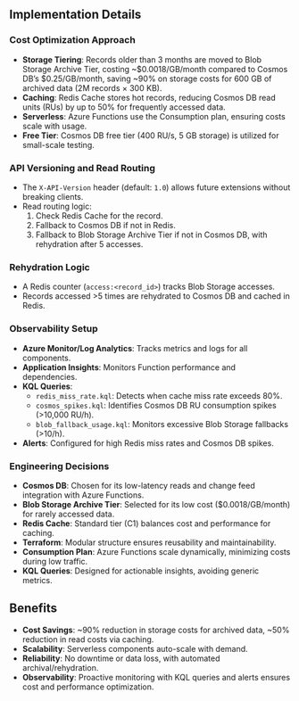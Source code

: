
## Implementation Details

### Cost Optimization Approach
- **Storage Tiering**: Records older than 3 months are moved to Blob Storage Archive Tier, costing ~$0.0018/GB/month compared to Cosmos DB’s $0.25/GB/month, saving ~90% on storage costs for 600 GB of archived data (2M records × 300 KB).[](https://spot.io/resources/azure-pricing/azure-database-pricing-examples-and-5-ways-to-reduce-your-costs/)[](https://www.cloudoptimo.com/blog/azure-cloud-pricing-explained-a-complete-guide-to-cost-estimation-and-optimization/)
- **Caching**: Redis Cache stores hot records, reducing Cosmos DB read units (RUs) by up to 50% for frequently accessed data.
- **Serverless**: Azure Functions use the Consumption plan, ensuring costs scale with usage.[](https://learn.microsoft.com/en-us/azure/architecture/web-apps/serverless/architectures/web-app)
- **Free Tier**: Cosmos DB free tier (400 RU/s, 5 GB storage) is utilized for small-scale testing.[](https://azure.microsoft.com/en-us/pricing/details/cosmos-db/autoscale-provisioned/)

### API Versioning and Read Routing
- The `X-API-Version` header (default: `1.0`) allows future extensions without breaking clients.
- Read routing logic:
  1. Check Redis Cache for the record.
  2. Fallback to Cosmos DB if not in Redis.
  3. Fallback to Blob Storage Archive Tier if not in Cosmos DB, with rehydration after 5 accesses.

### Rehydration Logic
- A Redis counter (`access:<record_id>`) tracks Blob Storage accesses.
- Records accessed >5 times are rehydrated to Cosmos DB and cached in Redis.

### Observability Setup
- **Azure Monitor/Log Analytics**: Tracks metrics and logs for all components.
- **Application Insights**: Monitors Function performance and dependencies.
- **KQL Queries**:
  - `redis_miss_rate.kql`: Detects when cache miss rate exceeds 80%.
  - `cosmos_spikes.kql`: Identifies Cosmos DB RU consumption spikes (>10,000 RU/h).
  - `blob_fallback_usage.kql`: Monitors excessive Blob Storage fallbacks (>10/h).
- **Alerts**: Configured for high Redis miss rates and Cosmos DB spikes.

### Engineering Decisions
- **Cosmos DB**: Chosen for its low-latency reads and change feed integration with Azure Functions.[](https://learn.microsoft.com/en-us/azure/cosmos-db/nosql/serverless-computing-database)
- **Blob Storage Archive Tier**: Selected for its low cost ($0.0018/GB/month) for rarely accessed data.[](https://www.cloudoptimo.com/blog/azure-cloud-pricing-explained-a-complete-guide-to-cost-estimation-and-optimization/)
- **Redis Cache**: Standard tier (C1) balances cost and performance for caching.
- **Terraform**: Modular structure ensures reusability and maintainability.
- **Consumption Plan**: Azure Functions scale dynamically, minimizing costs during low traffic.[](https://learn.microsoft.com/en-us/azure/architecture/web-apps/serverless/architectures/web-app)
- **KQL Queries**: Designed for actionable insights, avoiding generic metrics.

## Benefits
- **Cost Savings**: ~90% reduction in storage costs for archived data, ~50% reduction in read costs via caching.
- **Scalability**: Serverless components auto-scale with demand.
- **Reliability**: No downtime or data loss, with automated archival/rehydration.
- **Observability**: Proactive monitoring with KQL queries and alerts ensures cost and performance optimization.